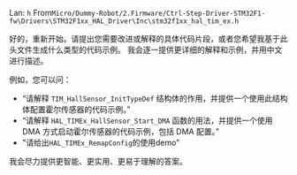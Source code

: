 Lan: `h` From`Micro/Dummy-Robot/2.Firmware/Ctrl-Step-Driver-STM32F1-fw\Drivers\STM32F1xx_HAL_Driver\Inc\stm32f1xx_hal_tim_ex.h`

好的，重新开始。请提出您需要改进或解释的具体代码片段，或者您希望我基于此头文件生成什么类型的代码示例。 我会逐一提供更详细的解释和示例，并用中文进行描述。

例如，您可以问：

*   “请解释 `TIM_HallSensor_InitTypeDef` 结构体的作用，并提供一个使用此结构体配置霍尔传感器的代码示例。”
*   “请解释 `HAL_TIMEx_HallSensor_Start_DMA` 函数的用法，并提供一个使用 DMA 方式启动霍尔传感器的代码示例，包括 DMA 配置。”
*   "请给出`HAL_TIMEx_RemapConfig`的使用demo"

我会尽力提供更智能、更实用、更易于理解的答案。

